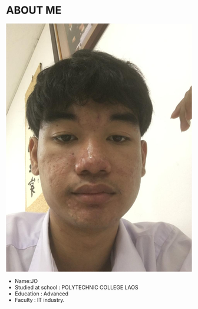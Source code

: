 # ABOUT ME
![AnVIL Image](/img/jo.jpg  "JO")
+ Name:JO
+ Studied at school : POLYTECHNIC COLLEGE LAOS
+ Education : Advanced
+ Faculty : IT industry.

